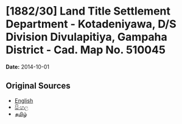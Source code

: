 # [1882/30] Land Title Settlement Department - Kotadeniyawa, D/S Division Divulapitiya, Gampaha District - Cad. Map No. 510045

**Date:** 2014-10-01

## Original Sources

- [English](https://documents.gov.lk/view/extra-gazettes/2014/10/1882-30_E.pdf)
- [සිංහල](https://documents.gov.lk/view/extra-gazettes/2014/10/1882-30_S.pdf)
- [தமிழ்](https://documents.gov.lk/view/extra-gazettes/2014/10/1882-30_T.pdf)
